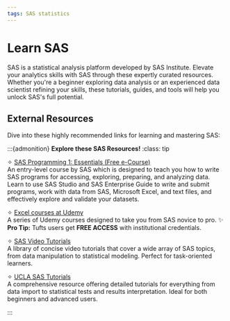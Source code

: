 ```yaml
---
tags: SAS statistics
---
```



# Learn SAS

SAS is a statistical analysis platform developed by SAS Institute. Elevate your analytics skills with SAS through these expertly curated resources. Whether you're a beginner exploring data analysis or an experienced data scientist refining your skills, these tutorials, guides, and tools will help you unlock SAS's full potential.

## External Resources
Dive into these highly recommended links for learning and mastering SAS:

:::{admonition} **Explore these SAS Resources!**
:class: tip  

✧ [SAS Programming 1: Essentials (Free e-Course)](https://learn.sas.com/course/view.php?id=118)  
    An entry-level course by SAS which is designed to teach you how to write SAS programs for accessing, exploring, preparing, and analyzing data. Learn to use SAS Studio and SAS Enterprise Guide to write and submit programs, work with data from SAS, Microsoft Excel, and text files, and effectively explore and validate your datasets.

✧ [Excel courses at Udemy](https://www.udemy.com/courses/search/?src=ukw&q=SAS)  
   A series of Udemy courses designed to take you from SAS novice to pro.
   ✨ **Pro Tip:** Tufts users get **FREE ACCESS** with institutional credentials. 

✧ [SAS Video Tutorials](https://video.sas.com/category/videos/)  
   A library of concise video tutorials that cover a wide array of SAS topics, from data manipulation to statistical modeling. Perfect for task-oriented learners.

✧ [UCLA SAS Tutorials](https://stats.oarc.ucla.edu/sas/modules/)  
   A comprehensive resource offering detailed tutorials for everything from data import to statistical tests and results interpretation. Ideal for both beginners and advanced users.

:::
